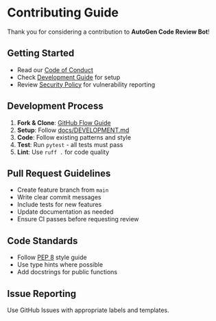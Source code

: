 # Contributing Guide

Thank you for considering a contribution to **AutoGen Code Review Bot**!

## Getting Started
- Read our [Code of Conduct](CODE_OF_CONDUCT.md)
- Check [Development Guide](docs/DEVELOPMENT.md) for setup
- Review [Security Policy](SECURITY.md) for vulnerability reporting

## Development Process
1. **Fork & Clone**: [GitHub Flow Guide](https://docs.github.com/en/get-started/quickstart/github-flow)
2. **Setup**: Follow [docs/DEVELOPMENT.md](docs/DEVELOPMENT.md)
3. **Code**: Follow existing patterns and style
4. **Test**: Run `pytest` - all tests must pass
5. **Lint**: Use `ruff .` for code quality

## Pull Request Guidelines  
- Create feature branch from `main`
- Write clear commit messages
- Include tests for new features
- Update documentation as needed
- Ensure CI passes before requesting review

## Code Standards
- Follow [PEP 8](https://peps.python.org/pep-0008/) style guide
- Use type hints where possible
- Add docstrings for public functions

## Issue Reporting
Use GitHub Issues with appropriate labels and templates.
